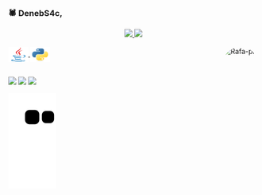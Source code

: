 ### 🕷 DenebS4c,

<div align="center">
  <a href="https://github.com/DenebS4c">
  <img height="180em" src="https://github-readme-stats.vercel.app/api?username=DenebS4c&show_icons=true&theme=dracula&include_all_commits=true&count_private=true"/>
  <img height="180em" src="https://github-readme-stats.vercel.app/api/top-langs/?username=DenebS4c&layout=compact&langs_count=7&theme=dracula"/>
</div>
<div style="display: inline_block"><br>
  <img align="center" alt="Rafa-Java" height="30" width="40" src="https://raw.githubusercontent.com/devicons/devicon/master/icons/java/java-original.svg">
  <img align="center" alt="Rafa-Python" height="30" width="40" src="https://raw.githubusercontent.com/devicons/devicon/master/icons/python/python-original.svg">
  <img align="right" alt="Rafa-pic" height="150" style="border-radius:50px;" src="https://cdn.discordapp.com/attachments/705248947005816944/929125168201203712/f4e07169725bd263ba6c153754fab360.png">
</div>
  
  ##
 
<div> 
  <a href="https://www.youtube.com/channel/zGhosty" target="_blank"><img src="https://img.shields.io/badge/YouTube-FF0000?style=for-the-badge&logo=youtube&logoColor=white" target="_blank"></a>
  <a href="https://instagram.com/zGhosty._" target="_blank"><img src="https://img.shields.io/badge/-Instagram-%23E4405F?style=for-the-badge&logo=instagram&logoColor=white" target="_blank"></a>
 	<a href="https://www.twitch.tv/Denebsjak" target="_blank"><img src="https://img.shields.io/badge/Twitch-9146FF?style=for-the-badge&logo=twitch&logoColor=white" target="_blank"></a>
  
 ![Snake animation](https://github.com/rafaballerini/rafaballerini/blob/output/github-contribution-grid-snake.svg)
 
</div>

